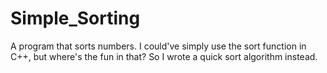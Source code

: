 Simple_Sorting
==============

A program that sorts numbers. I could've simply use the sort function in C++, but where's the fun in that? So I wrote a quick sort algorithm instead. 
